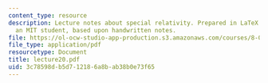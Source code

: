```yaml
---
content_type: resource
description: Lecture notes about special relativity. Prepared in LaTeX by James Silva,
  an MIT student, based upon handwritten notes.
file: https://ol-ocw-studio-app-production.s3.amazonaws.com/courses/8-022-physics-ii-electricity-and-magnetism-fall-2006/3c78598db5d712186a8bab38b0e73f65_lecture20.pdf
file_type: application/pdf
resourcetype: Document
title: lecture20.pdf
uid: 3c78598d-b5d7-1218-6a8b-ab38b0e73f65
---
```

